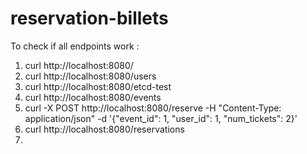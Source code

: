 # reservation-billets
To check if all endpoints work :
1. curl http://localhost:8080/
2. curl http://localhost:8080/users
3. curl http://localhost:8080/etcd-test
4. curl http://localhost:8080/events
5. curl -X POST http://localhost:8080/reserve -H "Content-Type: application/json" -d '{"event_id": 1, "user_id": 1, "num_tickets": 2}'
6. curl http://localhost:8080/reservations
7. 
